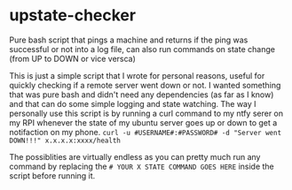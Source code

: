 # upstate-checker
Pure bash script that pings a machine and returns if the ping was successful or not into a log file, can also run commands on state change (from UP to DOWN or vice versca)

This is just a simple script that I wrote for personal reasons, useful for quickly checking if a remote server went down or not.
I wanted something that was pure bash and didn't need any dependencies (as far as I know) and that can do some simple logging and state watching.
The way I personally use this script is by running a curl command to my ntfy serer on my RPI whenever the state of my ubuntu server goes up or down to get a notifaction on my phone.
```curl -u #USERNAME#:#PASSWORD# -d "Server went DOWN!!!" x.x.x.x:xxxx/health```

The possiblities are virtually endless as you can pretty much run any command by replacing the `# YOUR X STATE COMMAND GOES HERE` inside the script before running it.
